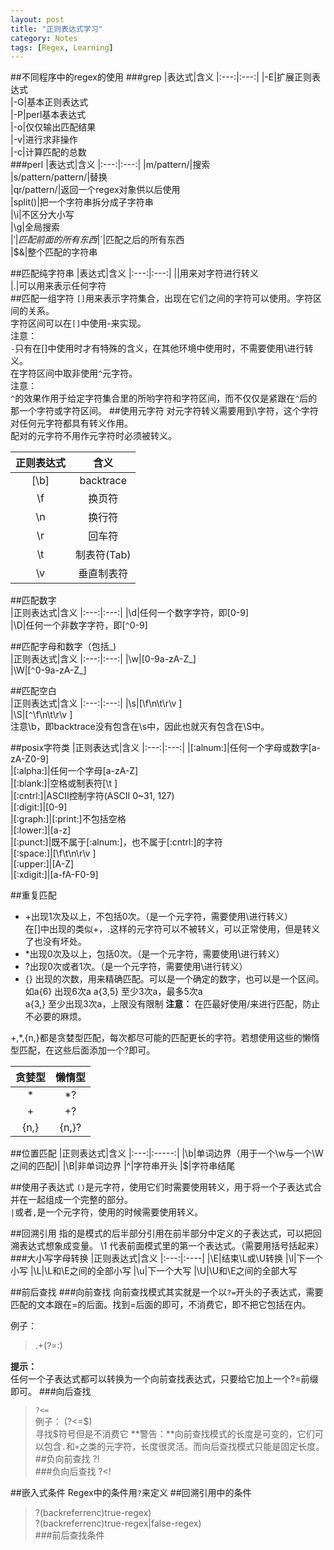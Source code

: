```yaml
---
layout: post
title: "正则表达式学习"
category: Notes
tags: [Regex, Learning]
---
```

##不同程序中的regex的使用
###grep
|表达式|含义
|:---:|:---:|
|-E|扩展正则表达式  
|-G|基本正则表达式  
|-P|perl基本表达式  
|-o|仅仅输出匹配结果  
|-v|进行求非操作  
|-c|计算匹配的总数  
###perl
|表达式|含义
|:---:|:---:|
|m/pattern/|搜索  
|s/pattern/pattern/|替换  
|qr/pattern/|返回一个regex对象供以后使用  
|split()|把一个字符串拆分成子字符串  
|\i|不区分大小写  
|\g|全局搜索  
|$'|匹配前面的所有东西  
|$`|匹配之后的所有东西  
|$&|整个匹配的字符串  

<!--more-->
##匹配纯字符串
|表达式|含义
|:---:|:---:|
|\|用来对字符进行转义  
|.|可以用来表示任何字符  
##匹配一组字符
`[]`用来表示字符集合，出现在它们之间的字符可以使用。字符区间的关系。  
字符区间可以在`[]`中使用-来实现。  
注意：  
`-`只有在[]中使用时才有特殊的含义，在其他环境中使用时，不需要使用\进行转义。  
在字符区间中取非使用`^`元字符。  
注意：  
`^`的效果作用于给定字符集合里的所哟字符和字符区间，而不仅仅是紧跟在`^`后的那一个字符或字符区间。
##使用元字符
对元字符转义需要用到\字符，这个字符对任何元字符都具有转义作用。  
配对的元字符不用作元字符时必须被转义。  

|正则表达式|含义
|:------:|:---:|
|[\b]|backtrace  
|\f|换页符  
|\n|换行符  
|\r|回车符  
|\t|制表符(Tab)  
|\v|垂直制表符  

##匹配数字  
|正则表达式|含义
|:---:|:---:|
|\d|任何一个数字字符，即[0-9]  
|\D|任何一个非数字字符，即\[`^`0-9\]  

##匹配字母和数字（包括_)  
|正则表达式|含义
|:---:|:---:|
|\w|[0-9a-zA-Z_]  
|\W|\[`^`0-9a-zA-Z_\]  

##匹配空白  
|正则表达式|含义
|:---:|:---:|
|\s|[\f\n\t\r\v ]  
|\S|[`^`\f\n\t\r\v ]  
注意\b，即backtrace没有包含在\s中，因此也就灭有包含在\S中。  

##posix字符类
|正则表达式|含义
|:---:|:---:|
|[:alnum:]|任何一个字母或数字[a-zA-Z0-9]  
|[:alpha:]|任何一个字母[a-zA-Z]  
|[:blank:]|空格或制表符[\t ]  
|[:cntrl:]|ASCII控制字符(ASCII 0~31, 127)  
|[:digit:]|[0-9]  
|[:graph:]|[:print:]不包括空格  
|[:lower:]|[a-z]  
|[:punct:]|既不属于[:alnum:]，也不属于[:cntrl:]的字符  
|[:space:]|[\f\t\n\r\v ]  
|[:upper:]|[A-Z]  
|[:xdigit:]|[a-fA-F0-9]  

##重复匹配
* +出现1次及以上，不包括0次。（是一个元字符，需要使用\进行转义）  
在[]中出现的类似+，.这样的元字符可以不被转义，可以正常使用，但是转义了也没有坏处。  
* *出现0次及以上，包括0次。（是一个元字符，需要使用\进行转义）  
* ?出现0次或者1次。（是一个元字符，需要使用\进行转义）  
* {} 出现的次数，用来精确匹配。可以是一个确定的数字，也可以是一个区间。  
    如a{6} 出现6次a
    a{3,5} 至少3次a，最多5次a  
    a{3,}  至少出现3次a，上限没有限制
**注意：**
在匹最好使用\/来进行匹配，防止不必要的麻烦。  

+,*,{n,}都是贪婪型匹配，每次都尽可能的匹配更长的字符。若想使用这些的懒惰型匹配，在这些后面添加一个?即可。

|贪婪型|懒惰型
|:----:|:-----:|
|*|*?
|+|+?
|{n,}|{n,}?

##位置匹配
|正则表达式|含义
|:---:|:-----:|
|\b|单词边界（用于一个\w与一个\W之间的匹配)|
|\B|非单词边界
|^|字符串开头
|$|字符串结尾

##使用子表达式
`()`是元字符，使用它们时需要使用转义，用于将一个子表达式合并在一起组成一个完整的部分。  
`|`或者`,`是一个元字符，使用的时候需要使用转义。

##回溯引用
指的是模式的后半部分引用在前半部分中定义的子表达式，可以把回溯表达式想象成变量。
\1 代表前面模式里的第一个表达式。（需要用括号括起来）
###大小写字母转换
|正则表达式|含义
|:---:|:----|
|\E|结束\L或\U转换
|\l|下一个小写
|\L|\L和\E之间的全部小写
|\u|下一个大写
|\U|\U和\E之间的全部大写

##前后查找
###向前查找
向前查找模式其实就是一个以`?=`开头的子表达式，需要匹配的文本跟在=的后面。找到=后面的即可，不消费它，即不把它包括在内。

例子：
>.+(?=:)  

**提示：**  
任何一个子表达式都可以转换为一个向前查找表达式，只要给它加上一个?=前缀即可。
###向后查找
>`?<=`  
例子：
>(?<=\$)  
    寻找$符号但是不消费它
**警告：**向前查找模式的长度是可变的，它们可以包含`.`和`+`之类的元字符，长度很灵活。而向后查找模式只能是固定长度。
##负向前查找
>?!  
###负向后查找
>?<!  

##嵌入式条件
Regex中的条件用`?`来定义
##回溯引用中的条件
>?(backreferrenc)true-regex)  
>?(backreferrenc)true-regex|false-regex)  
###前后查找条件
